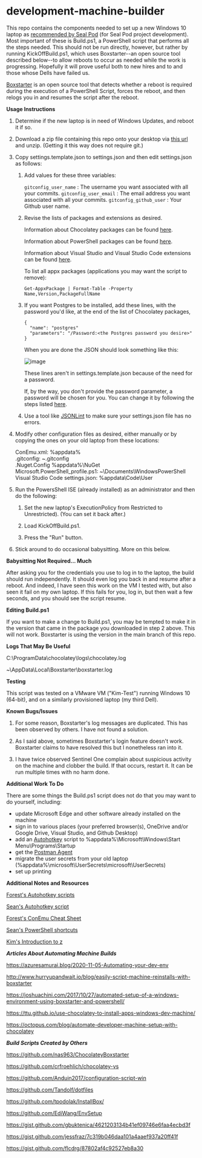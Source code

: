 # development-machine-builder

This repo contains the components needed to set up a new Windows 10 laptop as [recommended by Seal
Pod](https://levelup.atlassian.net/wiki/spaces/POS/pages/299532297/Chapter+6+Tools) (for Seal Pod
project development). Most important of these is Build.ps1, a PowerShell script that performs all
the steps needed. This should not be run directly, however, but rather by running KickOffBuild.ps1, 
which uses Boxstarter--an open source tool described below--to allow reboots to occur as needed
while the work is progressing. Hopefully it will prove useful both to new hires and to and those
whose Dells have failed us.

[Boxstarter](www.boxstarter.org) is an open source tool that detects whether a reboot is required
during the execution of a PowerShell Script, forces the reboot, and then relogs you in and resumes
the script after the reboot.

**Usage Instructions**

1. Determine if the new laptop is in need of Windows Updates, and reboot it if so.

2. Download a zip file containing this repo onto your desktop via
   [this url](https://codeload.github.com/klickyfan/development-machine-builder/zip/main) and
   unzip. (Getting it this way does not require git.)

3. Copy settings.template.json to settings.json and then edit settings.json as follows:

    1. Add values for these three variables:

       `gitconfig_user_name` : The username you want associated with all your commits.
       `gitconfig_user_email` : The email address you want associated with all your commits.
       `gitconfig_github_user` : Your Github user name.
       
    2. Revise the lists of packages and extensions as desired. 
    
       Information about Chocolatey packages can be found
       [here](https://community.chocolatey.org/packages).

       Information about PowerShell packages can be found
       [here](https://www.powershellgallery.com/packages).

       Information about Visual Studio and Visual Studio Code extensions can be found
       [here](https://marketplace.visualstudio.com).

       To list all appx packages (applications you may want the script to remove):
       ```
       Get-AppxPackage | Format-Table -Property Name,Version,PackageFullName
       ```
    
    3. If you want Postgres to be installed, add these lines, with the password you'd like,
       at the end of the list of Chocolatey packages, 

        ```
       {
          "name": "postgres"
          "parameters": "/Password:<the Postgres password you desire>"
       }
       ```
       
       When you are done the JSON should look something like this:
       
       ![image](https://user-images.githubusercontent.com/43219689/137993008-b786594b-8f06-469e-b88e-a5d660448f16.png)
       
       These lines aren't in settings.template.json because of the need for a password.
       
       If, by the way, you don't provide the password parameter, a password will be chosen for you.
       You can change it by following the steps listed [here](https://community.chocolatey.org/packages/postgresql).
   
    4. Use a tool like [JSONLint](https://jsonlint.com) to make sure your settings.json file has no errors.
    
4. Modify other configuration files as desired, either manually or by copying the ones on your old
   laptop from these locations:
   
   ConEmu.xml: %appdata%<br>
   .gitconfig: ~\.gitconfig<br>
   .Nuget.Config %appdata%\NuGet<br>
   Microsoft.PowerShell_profile.ps1: ~\Documents\WindowsPowerShell<br>
   Visual Studio Code settings.json: %appdata\Code\User<br>
 
5. Run the PowersShell ISE (already installed) as an administrator and then do the following:

   1. Set the new laptop's ExecutionPolicy from Restricted to Unrestricted). (You can set it back
   after.)
   
   2. Load KickOffBuild.ps1.
   
   3. Press the "Run" button.

7. Stick around to do occasional babysitting. More on this below.

**Babysitting Not Required... Much**

After asking you for the credentials you use to log in to the laptop, the build should run
independently. It should even log you back in and resume after a reboot. And indeed, I have seen
this work on the VM I tested with, but also seen it fail on my own laptop. If this fails for you,
log in, but then wait a few seconds, and you should see the script resume.

**Editing Build.ps1**

If you want to make a change to Build.ps1, you may be tempted to make it in the version that came
in the package you downloaded in step 2 above. This will not work. Boxstarter is using the version
in the main branch of this repo.

**Logs That May Be Useful**

C:\ProgramData\chocolatey\logs\chocolatey.log

~\AppData\Local\Boxstarter\boxstarter.log 

**Testing**

This script was tested on a VMware VM ("Kim-Test") running Windows 10 (64-bit), and on a similarly 
provisioned laptop (my third Dell).

**Known Bugs/Issues**

1. For some reason, Boxstarter's log messages are duplicated. This has been observed by others. I
have not found a solution.

2. As I said above, sometimes Boxstarter's login feature doesn't work. Boxstarter claims to have
resolved this but I nonetheless ran into it.

3. I have twice observed Sentinel One complain about suspicious activity on the machine and clobber
the build. If that occurs, restart it. It can be run multiple times with no harm done.

**Additional Work To Do**

There are some things the Build.ps1 script does not do that you may want to do yourself, including:

* update Microsoft Edge and other software already installed on the machine
* sign in to various places (your preferred browser(s), OneDrive and/or Google Drive, Visual Studio,
and Github Desktop)
* add an [Autohotkey](https://www.autohotkey.com/) script to %appdata%\Microsoft\Windows\Start Menu\Programs\Startup
* get the [Postman Agent](https://blog.postman.com/introducing-the-postman-agent-send-api-requests-from-your-browser-without-limits/)
* migrate the user secrets from your old laptop (%appdata%\microsoft\UserSecrets\\microsoft\UserSecrets)
* set up printing

**Additional Notes and Resources**

[Forest's Autohotkey scripts](https://github.com/forestb/autohotkey-scripts)

[Sean's Autohotkey script](https://gist.github.com/sxmanton/ec91ad6a6fd31a57e7eb152ad837dcb9)

[Forest's ConEmu Cheat Sheet](https://docs.google.com/document/d/13rbTm06QsbGDe4UHbsJlmxMoRh_yKvEJ9vByQxK-VEA)

[Sean's PowerShell shortcuts](https://gist.github.com/sxmanton/f980cbc5fbd660e89c997c069db6fa4f)

[Kim's Introduction to z](https://docs.google.com/document/d/1RrRuwgPh2OVP05fVQT5iUlCkTfJzTpocs7eJckSmGaY)

***Articles About Automating Machine Builds***

https://azuresamurai.blog/2020-11-05-Automating-your-dev-env

http://www.hurryupandwait.io/blog/easily-script-machine-reinstalls-with-boxstarter

https://joshuachini.com/2017/10/27/automated-setup-of-a-windows-environment-using-boxstarter-and-powershell/

https://ttu.github.io/use-chocolatey-to-install-apps-windows-dev-machine/

https://octopus.com/blog/automate-developer-machine-setup-with-chocolatey

***Build Scripts Created by Others***

https://github.com/nas963/ChocolateyBoxstarter

https://github.com/crfroehlich/chocolatey-vs

https://github.com/Anduin2017/configuration-script-win

https://github.com/Tandolf/dotfiles

https://github.com/tpodolak/InstallBox/

https://github.com/EdiWang/EnvSetup

https://gist.github.com/gbuktenica/4621203134b41ef09746e6faa4ecbd3f

https://gist.github.com/jessfraz/7c319b046daa101a4aaef937a20ff41f

https://gist.github.com/flcdrg/87802af4c92527eb8a30


